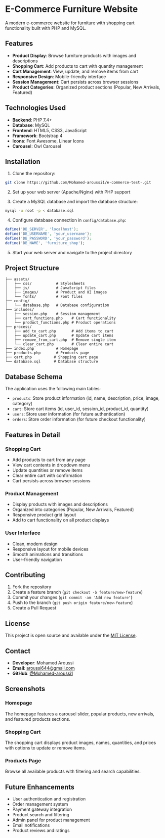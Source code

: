# E-Commerce Furniture Website

A modern e-commerce website for furniture with shopping cart functionality built with PHP and MySQL.

## Features

- **Product Display**: Browse furniture products with images and descriptions
- **Shopping Cart**: Add products to cart with quantity management
- **Cart Management**: View, update, and remove items from cart
- **Responsive Design**: Mobile-friendly interface
- **Session Management**: Cart persists across browser sessions
- **Product Categories**: Organized product sections (Popular, New Arrivals, Featured)

## Technologies Used

- **Backend**: PHP 7.4+
- **Database**: MySQL
- **Frontend**: HTML5, CSS3, JavaScript
- **Framework**: Bootstrap 4
- **Icons**: Font Awesome, Linear Icons
- **Carousel**: Owl Carousel

## Installation

1. Clone the repository:
```bash
git clone https://github.com/Mohamed-aroussi1/e-commerce-test-.git
```

2. Set up your web server (Apache/Nginx) with PHP support

3. Create a MySQL database and import the database structure:
```bash
mysql -u root -p < database.sql
```

4. Configure database connection in `config/database.php`:
```php
define('DB_SERVER', 'localhost');
define('DB_USERNAME', 'your_username');
define('DB_PASSWORD', 'your_password');
define('DB_NAME', 'furniture_shop');
```

5. Start your web server and navigate to the project directory

## Project Structure

```
├── assets/
│   ├── css/           # Stylesheets
│   ├── js/            # JavaScript files
│   ├── images/        # Product and UI images
│   └── fonts/         # Font files
├── config/
│   └── database.php   # Database configuration
├── includes/
│   ├── session.php    # Session management
│   ├── cart_functions.php    # Cart functionality
│   └── product_functions.php # Product operations
├── process/
│   ├── add_to_cart.php       # Add items to cart
│   ├── update_cart.php       # Update cart items
│   ├── remove_from_cart.php  # Remove single item
│   └── clear_cart.php        # Clear entire cart
├── index.php          # Homepage
├── products.php       # Products page
├── cart.php          # Shopping cart page
└── database.sql      # Database structure
```

## Database Schema

The application uses the following main tables:

- `products`: Store product information (id, name, description, price, image, category)
- `cart`: Store cart items (id, user_id, session_id, product_id, quantity)
- `users`: Store user information (for future authentication)
- `orders`: Store order information (for future checkout functionality)

## Features in Detail

### Shopping Cart
- Add products to cart from any page
- View cart contents in dropdown menu
- Update quantities or remove items
- Clear entire cart with confirmation
- Cart persists across browser sessions

### Product Management
- Display products with images and descriptions
- Organized into categories (Popular, New Arrivals, Featured)
- Responsive product grid layout
- Add to cart functionality on all product displays

### User Interface
- Clean, modern design
- Responsive layout for mobile devices
- Smooth animations and transitions
- User-friendly navigation

## Contributing

1. Fork the repository
2. Create a feature branch (`git checkout -b feature/new-feature`)
3. Commit your changes (`git commit -am 'Add new feature'`)
4. Push to the branch (`git push origin feature/new-feature`)
5. Create a Pull Request

## License

This project is open source and available under the [MIT License](LICENSE).

## Contact

- **Developer**: Mohamed Aroussi
- **Email**: aroussi644@gmail.com
- **GitHub**: [@Mohamed-aroussi1](https://github.com/Mohamed-aroussi1)

## Screenshots

### Homepage
The homepage features a carousel slider, popular products, new arrivals, and featured products sections.

### Shopping Cart
The shopping cart displays product images, names, quantities, and prices with options to update or remove items.

### Products Page
Browse all available products with filtering and search capabilities.

## Future Enhancements

- User authentication and registration
- Order management system
- Payment gateway integration
- Product search and filtering
- Admin panel for product management
- Email notifications
- Product reviews and ratings
